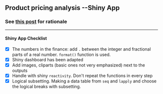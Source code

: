## Product pricing analysis --Shiny App

### See [this post](http://data.metinyazici.org/2017/11/Product-pricing-analysis-shiny-app.html) for rationale

---

#### Shiny App Checklist
- [x] The numbers in the finance: add `.` between the integer and fractional parts of a real number. `format()` function is used.
- [x] Shiny dashboard has been adapted
- [x] Add images, cliparts (basic ones not very emphasized) next to the outputs
- [x] Handle with shiny `reactivity`. Don't repeat the functions in every step
- [x] Logical subsetting. Making a data table from `seq` and `lapply` and choose the logical breaks with subsetting.
